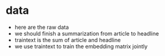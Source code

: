 # data
- here are the raw data 
- we should finish a summarization from article to headline 
- traintext is the sum of article and headline 
- we use traintext to train the embedding matrix jointly 
